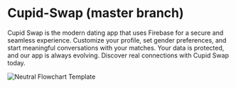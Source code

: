 # Cupid-Swap (master branch)
Cupid Swap is the modern dating app that uses Firebase for a secure and seamless experience. Customize your profile, set gender preferences, and start meaningful conversations with your matches. Your data is protected, and our app is always evolving. Discover real connections with Cupid Swap today.

![Neutral Flowchart Template](https://github.com/Tarikul-Islam-Shykat/Cupid-Swap/assets/77191261/d777b3f4-75db-427e-9c3a-37a431bc57ad)
